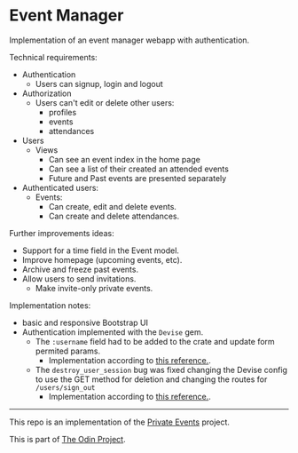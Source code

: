# Event Manager

Implementation of an event manager webapp with authentication.

Technical requirements:
- Authentication
  - Users can signup, login and logout
- Authorization
  - Users can't edit or delete other users:
    - profiles
    - events
    - attendances
- Users
  - Views
    - Can see an event index in the home page
    - Can see a list of their created an attended events
    - Future and Past events are presented separately
- Authenticated users:
  - Events:
    - Can create, edit and delete events.
    - Can create and delete attendances.

Further improvements ideas:
  - Support for a time field in the Event model.
  - Improve homepage (upcoming events, etc).
  - Archive and freeze past events.
  - Allow users to send invitations.
    - Make invite-only private events.

Implementation notes:
- basic and responsive Bootstrap UI
- Authentication implemented with the ```Devise``` gem.
  - The ```:username``` field had to be added to the crate and update form permited params.
    - Implementation according to [this reference.](https://dev.to/casseylottman/adding-a-field-to-your-sign-up-form-with-devise-10i1).
  - The ```destroy_user_session``` bug was fixed changing the Devise config to use the GET method for deletion and changing the routes for ```/users/sign_out```
    - Implementation according to [this reference.](https://github.com/heartcombo/devise/issues/4486#issuecomment-982626391).

---

This repo is an implementation of the [Private Events](https://www.theodinproject.com/lessons/ruby-on-rails-private-events) project.

This is part of [The Odin Project](https://www.theodinproject.com/).
